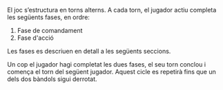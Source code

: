 El joc s’estructura en torns alterns. A cada torn, el jugador actiu completa les
següents fases, en ordre:

1. Fase de comandament
2. Fase d'acció

Les fases es descriuen en detall a les següents seccions.

Un cop el jugador hagi completat les dues fases, el seu torn conclou i comença el torn
del següent jugador. Aquest cicle es repetirà fins que un dels dos bàndols sigui
derrotat.
